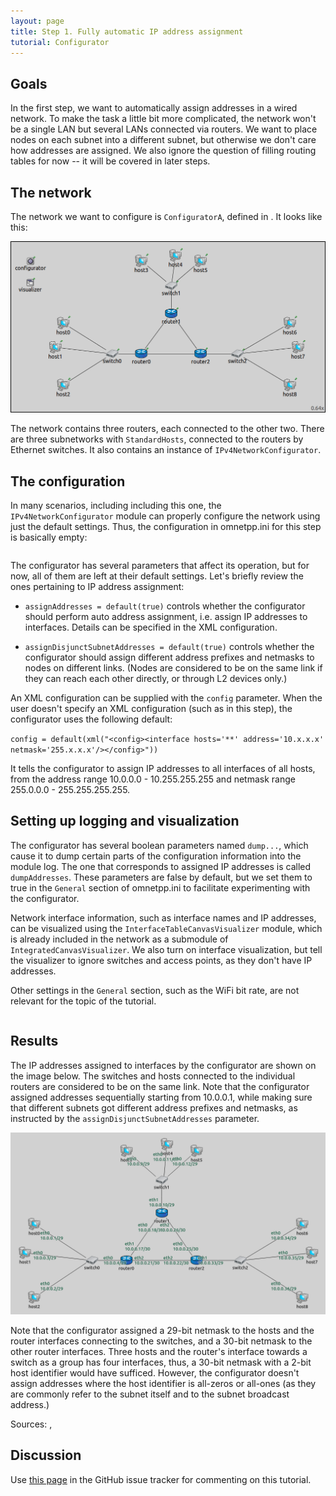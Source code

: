 ```yaml
---
layout: page
title: Step 1. Fully automatic IP address assignment
tutorial: Configurator
---
```


## Goals

In the first step, we want to automatically assign addresses in a wired network.
To make the task a little bit more complicated, the network won't be a single LAN
but several LANs connected via routers. We want to place nodes on each subnet
into a different subnet, but otherwise we don't care how addresses are assigned.
We also ignore the question of filling routing tables for now -- it will be
covered in later steps.

## The network

The network we want to configure is `ConfiguratorA`, defined in
<a srcfile="../configurator/ConfiguratorA.ned"/>. It looks like this:

<img class="screen" src="step1network.png">

The network contains three routers, each connected to the other two. There
are three subnetworks with `StandardHosts`, connected to the routers by Ethernet
switches. It also contains an instance of `IPv4NetworkConfigurator`.

## The configuration

In many scenarios, including including this one, the `IPv4NetworkConfigurator`
module can properly configure the network using just the default settings.
Thus, the configuration in omnetpp.ini for this step is basically empty:

<p><pre class="snippet" src="../../configurator/omnetpp.uncommented.ini" from="Step1" until="####"></pre></p>

The configurator has several parameters that affect its operation, but for now,
all of them are left at their default settings. Let's briefly review the ones
pertaining to IP address assignment:

- `assignAddresses = default(true)` controls whether the configurator should
  perform auto address assignment, i.e. assign IP addresses to interfaces.
  Details can be specified in the XML configuration.

- `assignDisjunctSubnetAddresses = default(true)` controls whether the configurator
  should assign different address prefixes and netmasks to nodes on different links.
  (Nodes are considered to be on the same link if they can reach each other directly,
  or through L2 devices only.)

An XML configuration can be supplied with the `config` parameter. When the user doesn't
specify an XML configuration (such as in this step), the configurator uses the
following default:

`config = default(xml("<config><interface hosts='**' address='10.x.x.x' netmask='255.x.x.x'/></config>"))`

It tells the configurator to assign IP addresses to all interfaces of all hosts,
from the address range 10.0.0.0 - 10.255.255.255 and netmask range 255.0.0.0 - 255.255.255.255.


## Setting up logging and visualization

The configurator has several boolean parameters named `dump...`, which cause
it to dump certain parts of the configuration information into the module log.
The one that corresponds to assigned IP addresses is called `dumpAddresses`.
These parameters are false by default, but we set them to true in the
`General` section of omnetpp.ini to facilitate experimenting with
the configurator.

Network interface information, such as interface names and IP addresses,
can be visualized using the `InterfaceTableCanvasVisualizer` module, which
is already included in the network as a submodule of `IntegratedCanvasVisualizer`.
We also turn on interface visualization, but tell the visualizer to ignore
switches and access points, as they don't have IP addresses.

Other settings in the `General` section, such as the WiFi bit rate,
are not relevant for the topic of the tutorial.

<p><pre class="snippet" src="../../configurator/omnetpp.uncommented.ini" from="General" until="####"></pre></p>


## Results

The IP addresses assigned to interfaces by the configurator are shown on the image below.
The switches and hosts connected to the individual routers are considered to be on the same link.
Note that the configurator assigned addresses sequentially starting from 10.0.0.1,
while making sure that different subnets got different address prefixes and netmasks,
as instructed by the `assignDisjunctSubnetAddresses` parameter.

<img class="screen" src="step1addresses.png">

Note that the configurator assigned a 29-bit netmask to the hosts and the router
interfaces connecting to the switches, and a 30-bit netmask to the other router interfaces.
Three hosts and the router's interface towards a switch as a group has four interfaces,
thus, a 30-bit netmask with a 2-bit host identifier would have sufficed. However,
the configurator doesn't assign addresses where the host identifier is all-zeros
or all-ones (as they are commonly refer to the subnet itself and to the subnet
broadcast address.)

Sources: <a srcfile="../configurator/omnetpp.ini"/>, <a srcfile="../configurator/ConfiguratorA.ned"/>

## Discussion

Use <a href="https://github.com/inet-framework/inet-tutorials/issues/2" target="_blank">this page</a>
in the GitHub issue tracker for commenting on this tutorial.
